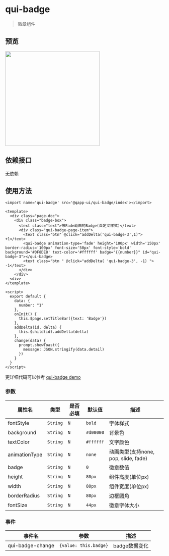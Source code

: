 # qui-badge

> 徽章组件

## 预览

<img src="https://qapp-ui.github.io/qapp-ui/docs/assets/qui-badge.gif" width="300"/>

## 依赖接口

无依赖

## 使用方法
	
```ux
<import name='qui-badge' src='@qapp-ui/qui-badge/index'></import>

<template>
  <div class="page-doc">
    <div class="badge-box">
      <text class="text">带Fade动画的Badge(自定义样式)</text>
      <div class="qui-badge-page-item">
        <text class="btn" @click="addDelta('qui-badge-3',1)"> +1</text>
        <qui-badge animation-type='fade' height='100px' width='150px' border-radius='100px' font-size='50px' font-style='bold' background='#0F8DE8' text-color='#ffffff' badge="{{number}}" id="qui-badge-3"></qui-badge>
        <text class="btn " @click="addDelta( 'qui-badge-3', -1) "> -1</text>
      </div>
    </div>
  <div>
</template>

<script>
  export default {
    data: {
      number: "1"
    },
    onInit() {
      this.$page.setTitleBar({text: 'Badge'})
    },
    addDelta(id, delta) {
      this.$child(id).addDelta(delta)
    },
    change(data) {
      prompt.showToast({
        message: JSON.stringify(data.detail)
      })
    }
  }
</script>

```

更详细代码可以参考 [qui-badge demo](https://github.com/qapp-ui/qapp-ui/blob/master/src/Badge/index.ux)

### 参数

| 属性名 | 类型 | 是否必填 | 默认值 | 描述 |
|-------------|------------|--------|-----|-----|
| fontStyle | `String` |`N`| `bold` | 字体样式 |
| background | `String` |`N`| `#d00000` | 背景色|
| textColor | `String` |`N`| `#ffffff` | 文字颜色 |
| animationType | `String` |`N`| `none` | 动画类型(支持none, pop, slide, fade)|
| badge | `String` |`N`| `0` | 徽章数值 |
| height | `String` |`N`| `80px` | 组件高度(单位px) |
| width | `String` |`N`| `80px` | 组件宽度(单位px) |
| borderRadius | `String` |`N`| `80px` | 边框圆角 |
| fontSize | `String` |`N`| `44px` | 徽章字体大小 |


### 事件

| 事件名 | 参数 | 描述 | 
|-------|-----|-----|
| qui-badge-change | `{value: this.badge}` | badge数据变化 |


